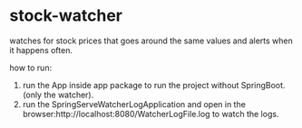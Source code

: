 # stock-watcher
watches for stock prices that goes around the same values and alerts when it happens often.

how to run:
1. run the App inside app package to run the project without SpringBoot.(only the watcher).
2. run the SpringServeWatcherLogApplication and open in the browser:http://localhost:8080/WatcherLogFile.log to watch  the logs.
